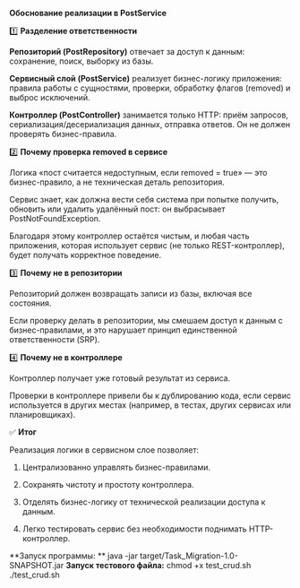 **Обоснование реализации в PostService**

1️⃣ **Разделение ответственности** 

**Репозиторий (PostRepository)** отвечает за доступ к данным: сохранение, поиск, выборку из базы.

**Сервисный слой (PostService)** реализует бизнес-логику приложения: правила работы с сущностями, проверки, обработку флагов (removed) и выброс исключений.

**Контроллер (PostController)** занимается только HTTP: приём запросов, сериализация/десериализация данных, отправка ответов. Он не должен проверять бизнес-правила.

2️⃣ **Почему проверка removed в сервисе**

Логика «пост считается недоступным, если removed = true» — это бизнес-правило, а не техническая деталь репозитория.

Сервис знает, как должна вести себя система при попытке получить, обновить или удалить удалённый пост: он выбрасывает PostNotFoundException.

Благодаря этому контроллер остаётся чистым, и любая часть приложения, которая использует сервис (не только REST-контроллер), будет получать корректное поведение.

3️⃣ **Почему не в репозитории**

Репозиторий должен возвращать записи из базы, включая все состояния.

Если проверку делать в репозитории, мы смешаем доступ к данным с бизнес-правилами, и это нарушает принцип единственной ответственности (SRP).

4️⃣ **Почему не в контроллере**

Контроллер получает уже готовый результат из сервиса.

Проверки в контроллере привели бы к дублированию кода, если сервис используется в других местах (например, в тестах, других сервисах или планировщиках).

✅ **Итог**

Реализация логики в сервисном слое позволяет:

1. Централизованно управлять бизнес-правилами.

2. Сохранять чистоту и простоту контроллера.

3. Отделять бизнес-логику от технической реализации доступа к данным.

4. Легко тестировать сервис без необходимости поднимать HTTP-контроллер.

**Запуск программы: **   java -jar target/Task_Migration-1.0-SNAPSHOT.jar
**Запуск тестового файла:**
chmod +x test_crud.sh
./test_crud.sh


